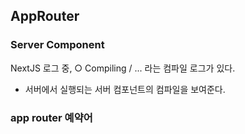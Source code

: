 





## AppRouter


### Server Component

NextJS 로그 중,  ○ Compiling / ... 라는 컴파일 로그가 있다.  
- 서버에서 실행되는 서버 컴포넌트의 컴파일을 보여준다.

### app router 예약어
